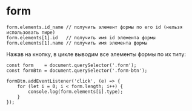 # form

    form.elements.id_name // получить элемент формы по его id (нельзя использовать тире)
    form.elements[1].id   // получить имя id элемента формы
    form.elements[1].name // получить имя элемента формы

Нажав на кнопку, в цикле выводим все элементы формы по их типу:

    const form    = document.querySelector('.form');
    const formBtn = document.querySelector('.form-btn');

    formBtn.addEventListener('click', (e) => {
        for (let i = 0; i < form.length; i++) {
            console.log(form.elements[i].type);
        }
    });
